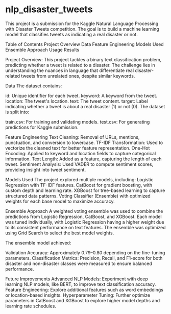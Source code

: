 # nlp_disaster_tweets
This project is a submission for the Kaggle Natural Language Processing with Disaster Tweets competition. The goal is to build a machine learning model that classifies tweets as indicating a real disaster or not.


Table of Contents
Project Overview
Data
Feature Engineering
Models Used
Ensemble Approach
Usage
Results


Project Overview:
This project tackles a binary text classification problem, predicting whether a tweet is related to a disaster. The challenge lies in understanding the nuances in language that differentiate real disaster-related tweets from unrelated ones, despite similar keywords.

Data
The dataset contains:

id: Unique identifier for each tweet.
keyword: A keyword from the tweet.
location: The tweet's location.
text: The tweet content.
target: Label indicating whether a tweet is about a real disaster (1) or not (0).
The dataset is split into:

train.csv: For training and validating models.
test.csv: For generating predictions for Kaggle submission.

Feature Engineering
Text Cleaning: Removal of URLs, mentions, punctuation, and conversion to lowercase.
TF-IDF Transformation: Used to vectorize the cleaned text for better feature representation.
One-Hot Encoding: Applied to keyword and location fields to capture categorical information.
Text Length: Added as a feature, capturing the length of each tweet.
Sentiment Analysis: Used VADER to compute sentiment scores, providing insight into tweet sentiment.

Models Used
The project explored multiple models, including:
Logistic Regression with TF-IDF features.
CatBoost for gradient boosting, with custom depth and learning rate.
XGBoost for tree-based learning to capture structured data patterns.
Voting Classifier (Ensemble) with optimized weights for each base model to maximize accuracy.

Ensemble Approach
A weighted voting ensemble was used to combine the predictions from Logistic Regression, CatBoost, and XGBoost. Each model was tuned individually, with Logistic Regression having a higher weight due to its consistent performance on text features. The ensemble was optimized using Grid Search to select the best model weights.

The ensemble model achieved:

Validation Accuracy: Approximately 0.79–0.80 depending on the fine-tuning parameters.
Classification Metrics: Precision, Recall, and F1-score for both disaster and non-disaster classes were measured to ensure balanced performance.

Future Improvements
Advanced NLP Models: Experiment with deep learning NLP models, like BERT, to improve text classification accuracy.
Feature Engineering: Explore additional features such as word embeddings or location-based insights.
Hyperparameter Tuning: Further optimize parameters in CatBoost and XGBoost to explore higher model depths and learning rate schedules.
